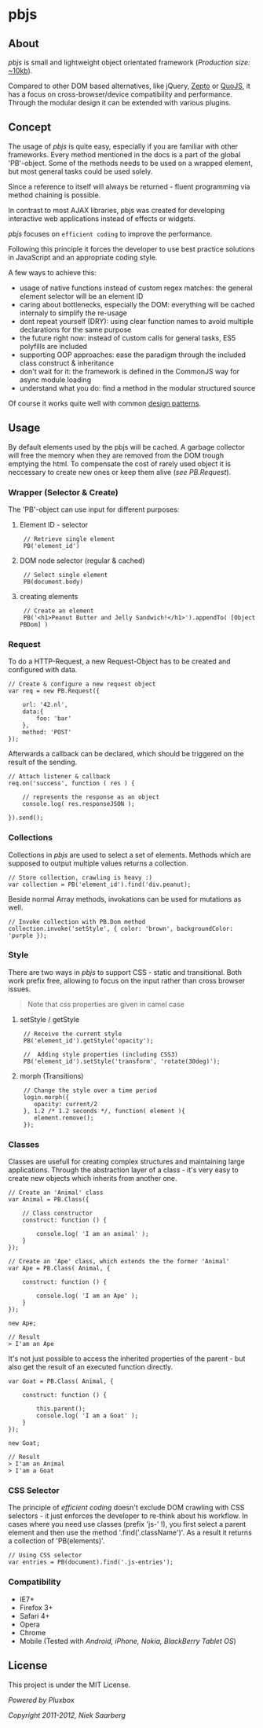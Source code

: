 pbjs
==========================================================

About
-----

*pbjs* is small and lightweight object orientated framework (*Production size:* [~10kb](https://github.com/Saartje87/pbjs/tree/master/bin/pbjs.min.js)).

Compared to other DOM based alternatives, like jQuery, [Zepto](http://zeptojs.com/) or [QuoJS](http://quojs.tapquo.com/), it has a focus on cross-browser/device compatibility and performance. Through the modular design it can be extended with various plugins.



Concept
-------

The usage of *pbjs* is quite easy, especially if you are familiar with other frameworks. Every method mentioned in the docs is a part of the global 'PB'-object. Some of the methods needs to be used on a wrapped element, but most general tasks could be used solely.

Since a reference to itself will always be returned - fluent programming via method chaining is possible.

In contrast to most AJAX libraries, pbjs was created for developing interactive web applications instead of effects or widgets.

*pbjs* focuses on `efficient coding` to improve the performance.

Following this principle it forces the developer to use best practice solutions in JavaScript and an appropriate coding style.

A few ways to achieve this:

- usage of native functions instead of custom regex matches: the general element selector will be an element ID
- caring about bottlenecks, especially the DOM: everything will be cached internaly to simplify the re-usage
- dont repeat yourself (DRY): using clear function names to avoid multiple declarations for the same purpose
- the future right now: instead of custom calls for general tasks, ES5 polyfills are included
- supporting OOP approaches: ease the paradigm through the included class construct & inheritance
- don't wait for it: the framework is defined in the CommonJS way for async module loading
- understand what you do: find a method in the modular structured source

Of course it works quite well with common [design patterns](http://addyosmani.com/resources/essentialjsdesignpatterns/book/).



Usage
-----

By default elements used by the pbjs will be cached. A garbage collector will free the memory when they are removed from the DOM trough emptying the html. To compensate the cost of rarely used object it is neccessary to create new ones or keep them alive (*see PB.Request*).


### Wrapper (Selector & Create)

The 'PB'-object can use input for different purposes:

1. Element ID - selector 

        // Retrieve single element    
        PB('element_id')

2. DOM node selector (regular & cached)
        
        // Select single element
        PB(document.body)

3. creating elements

        // Create an element     
        PB('<h1>Peanut Butter and Jelly Sandwich!</h1>').appendTo( [Object PBDom] )

### Request

To do a HTTP-Request, a new Request-Object has to be created and configured with data.

    // Create & configure a new request object
    var req = new PB.Request({
    
        url: '42.nl',
        data:{ 
            foo: 'bar'
        },
        method: 'POST'        
    });
    
Afterwards a callback can be declared, which should be triggered on the result of the sending.
        
    // Attach listener & callback
    req.on('success', function ( res ) {
        
        // represents the response as an object
        console.log( res.responseJSON );
        
    }).send();
    

### Collections

Collections in *pbjs* are used to select a set of elements. Methods which are supposed to output multiple values returns a collection. 

    // Store collection, crawling is heavy :)
    var collection = PB('element_id').find('div.peanut);

Beside normal Array methods, invokations can be used for mutations as well.

    // Invoke collection with PB.Dom method
    collection.invoke('setStyle', { color: 'brown', backgroundColor: 'purple });
        

### Style

There are two ways in *pbjs* to support CSS - static and transitional. Both work prefix free, allowing to focus on the input rather than cross browser issues.

> Note that css properties are given in camel case

1. setStyle / getStyle
    
        // Receive the current style
        PB('element_id').getStyle('opacity');
        
        //  Adding style properties (including CSS3)
        PB('element_id').setStyle('transform', 'rotate(30deg)');

3. morph (Transitions)
    
        // Change the style over a time period
        login.morph({                     
           opacity: current/2        
        }, 1.2 /* 1.2 seconds */, function( element ){        
           element.remove();
        });


### Classes

Classes are usefull for creating complex structures and maintaining large applications. Through the abstraction layer of a class - it's very easy to create new objects which inherits from another one.
    
    // Create an 'Animal' class
    var Animal = PB.Class({
        
        // Class constructor
        construct: function () {
            
            console.log( 'I am an animal' );
        }        
    });
    
    // Create an 'Ape' class, which extends the the former 'Animal'
    var Ape = PB.Class( Animal, {
        
        construct: function () {            
                   
            console.log( 'I am an Ape' );
        }        
    });
        
    new Ape; 
        
    // Result
    > I'am an Ape

It's not just possible to access the inherited properties of the parent - but also get the result of an executed function directly.
        
    var Goat = PB.Class( Animal, {
        
        construct: function () {            
            
            this.parent();
            console.log( 'I am a Goat' );
        }        
    });       
    
    new Goat;
    
    // Result
    > I'am an Animal
    > I'am a Goat


### CSS Selector

The principle of *efficient coding* doesn't exclude DOM crawling with CSS selectors - it just enforces the developer to re-think about his workflow. In cases where you need use classes (prefix 'js-' !), you first select a parent element and then use the method '.find('.className')'. As a result it returns a collection of 'PB(elements)'.

    // Using CSS selector
    var entries = PB(document).find('.js-entries');


### Compatibility

- IE7+
- Firefox 3+
- Safari 4+
- Opera
- Chrome
- Mobile (Tested with *Android, iPhone, Nokia, BlackBerry Tablet OS*)



License
-------
This project is under the MIT License.

*Powered by Pluxbox*

*Copyright 2011-2012, Niek Saarberg*
